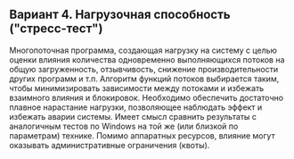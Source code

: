## Вариант 4. Нагрузочная способность ("стресс-тест")

Многопоточная программа, создающая нагрузку на систему с целью оценки влияния количества одновременно выполняющихся потоков на общую загруженность, отзывчивость, снижение производительности других программ и т.п. Алгоритм функций потоков выбирается таким, чтобы минимизировать зависимости между потоками и избежать взаимного влияния и блокировок.
Необходимо обеспечить достаточно плавное нарастание нагрузки, позволяющее наблюдать эффект и избежать аварии системы.
Имеет смысл сравнить результаты с аналогичным тестов по Windows на той же (или близкой по параметрам) технике.
Помимо аппаратных ресурсов, влияние могут оказывать административные ограничения (квоты).